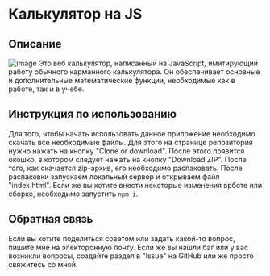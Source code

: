 # Калькулятор на JS
## Описание
![image](https://user-images.githubusercontent.com/37180024/52174978-5e834f00-27ad-11e9-912d-fe20d954b94a.png)
Это веб калькулятор, написанный на JavaScript, имитирующий работу обычного карманного калькулятора. Он обеспечивает основные и дополнительные математические функции, необходимые как в работе, так и в учебе.
## Инструкция по использованию</h3>
Для того, чтобы начать использовать данное приложение необходимо скачать все необходимые файлы. Для этого на странице репозитория нужно нажать на кнопку "Clone or download". После этого появится окошко, в котором следует нажать на кнопку "Download ZIP".
После того, как скачается zip-архив, его необходимо распаковать. После распаковки запускаем локальный сервер и открываем файл "index.html". Если же вы хотите внести некоторые изменения врботе или сборке, необходимо запустить `npm i`.
## Обратная связь</h3>
Если вы хотите поделиться советом или задать какой-то вопрос, пишите мне на электоронную почту.
Если же вы нашли баг или у вас возникли вопросы, создайте раздел в "Issue" на GitHub или же просто свяжитесь со мной.
